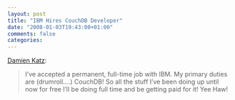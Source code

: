 ```yaml
---
layout: post
title: "IBM Hires CouchDB Developer"
date: "2008-01-03T19:43:00+01:00"
comments: false
categories: 
---
```


<p><a href="http://damienkatz.net/2008/01/new_gig.html">Damien Katz</a>:</p>

<blockquote>
<p>I&#8217;ve accepted a permanent, full-time job with IBM. My primary duties are (drumroll&#8230;.) CouchDB! So all the stuff I&#8217;ve been doing up until now for free I&#8217;ll be doing full time and be getting paid for it! Yee Haw! </p>
</blockquote>


